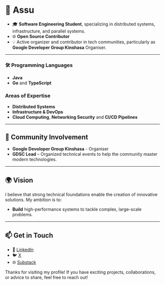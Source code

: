 # 👋 Assu
- 🎓 **Software Engineering Student**, specializing in distributed systems, infrastructure, and parallel systems.
- 🌐 **Open Source Contributor** 
- 💡 Active organizer and contributor in tech communities, particularly as **Google Developer Group Kinshasa** Organiser.

---

### 🛠️ Programming Languages
- **Java**
- **Go** and **TypeScript**

### Areas of Expertise
- **Distributed Systems**
- **Infrastructure & DevOps**
- **Cloud Computing**, **Networking Security** and **CI/CD Pipelines**
---

## 🎤 Community Involvement
- **Google Devoloper Group Kinshasa** - Organiser
- **GDSC Lead** – Organized technical events to help the community master modern technologies.
---

## 🌍 Vision

I believe that strong technical foundations enable the creation of innovative solutions. My ambition is to:  
- **Build** high-performance systems to tackle complex, large-scale problems.  
---

## 📫 Get in Touch

- 💼 [LinkedIn](https://www.linkedin.com/in/assu2000)  
- 🐦 [X](https://twitter.com/assu_2000)  
- 🌐 [Substack](https://assu2000.substack.com/)

Thanks for visiting my profile! If you have exciting projects, collaborations, or advice to share, feel free to reach out!
